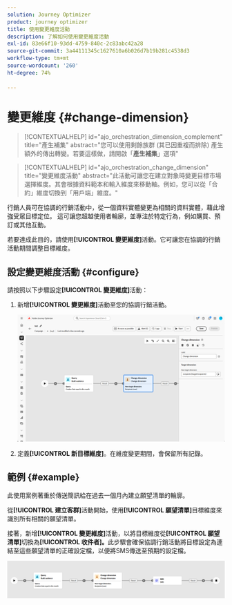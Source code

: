 ```yaml
---
solution: Journey Optimizer
product: journey optimizer
title: 使用變更維度活動
description: 了解如何使用變更維度活動
exl-id: 83e66f10-93dd-4759-840c-2c83abc42a28
source-git-commit: 3a44111345c1627610a6b026d7b19b281c4538d3
workflow-type: tm+mt
source-wordcount: '260'
ht-degree: 74%

---
```



# 變更維度 {#change-dimension}

>[!CONTEXTUALHELP]
>id="ajo_orchestration_dimension_complement"
>title="產生補集"
>abstract="您可以使用剩餘族群 (其已因重複而排除) 產生額外的傳出轉變。若要這樣做，請開啟「**產生補集**」選項"

>[!CONTEXTUALHELP]
>id="ajo_orchestration_change_dimension"
>title="變更維度活動"
>abstract="此活動可讓您在建立對象時變更目標市場選擇維度。其會根據資料範本和輸入維度來移動軸。例如，您可以從「合約」維度切換到「用戶端」維度。"

行銷人員可在協調的行銷活動中，從一個資料實體變更為相關的資料實體，藉此增強受眾目標定位。 這可讓您超越使用者輪廓，並專注於特定行為，例如購買、預訂或其他互動。

若要達成此目的，請使用&#x200B;**[!UICONTROL 變更維度]**&#x200B;活動。它可讓您在協調的行銷活動期間調整目標維度。

<!--
>[!IMPORTANT]
>
>Please note that the **[!UICONTROL Change Dimension]** and **[!UICONTROL Change Data source]** activities should not be added in one row. If you need to use both activities consecutively, make sure you include an **[!UICONTROL Enrichement]** activity in between them. This ensures proper execution and prevents potential conflicts or errors.-->

## 設定變更維度活動 {#configure}

請按照以下步驟設定&#x200B;**[!UICONTROL 變更維度]**&#x200B;活動：

1. 新增&#x200B;**[!UICONTROL 變更維度]**&#x200B;活動至您的協調行銷活動。

   ![](../assets/orchestrated-change-dimension.png)

1. 定義&#x200B;**[!UICONTROL 新目標維度]**。在維度變更期間，會保留所有記錄。


## 範例 {#example}

此使用案例著重於傳送簡訊給在過去一個月內建立願望清單的輪廓。

從&#x200B;**[!UICONTROL 建立客群]**&#x200B;活動開始，使用&#x200B;**[!UICONTROL 願望清單]**&#x200B;目標維度來識別所有相關的願望清單。

接著，新增&#x200B;**[!UICONTROL 變更維度]**&#x200B;活動，以將目標維度從&#x200B;**[!UICONTROL 願望清單]**&#x200B;切換為&#x200B;**[!UICONTROL 收件者]。**&#x200B;此步驟會確保協調行銷活動將目標設定為連結至這些願望清單的正確設定檔，以便將SMS傳送至預期的設定檔。

![](../assets/orchestrated-change-dimension-example.png)
